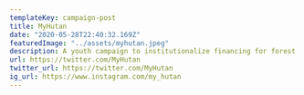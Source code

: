 ```yaml
---
templateKey: campaign-post
title: MyHutan
date: "2020-05-28T22:40:32.169Z"
featuredImage: "../assets/myhutan.jpeg"
description: A youth campaign to institutionalize financing for forest conservation in the Federal Constitution. We aim to build a coalition of young Malaysians that are passionate about forest conservation and climate change.
url: https://twitter.com/MyHutan
twitter_url: https://twitter.com/MyHutan
ig_url: https://www.instagram.com/my_hutan
---
```

